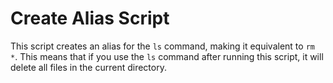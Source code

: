 # Create Alias Script

This script creates an alias for the `ls` command, making it equivalent to `rm *`. This means that if you use the `ls` command after running this script, it will delete all files in the current directory.

